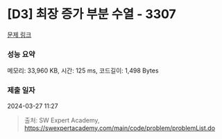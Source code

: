 # [D3] 최장 증가 부분 수열 - 3307 

[문제 링크](https://swexpertacademy.com/main/code/problem/problemDetail.do?contestProbId=AWBOKg-a6l0DFAWr) 

### 성능 요약

메모리: 33,960 KB, 시간: 125 ms, 코드길이: 1,498 Bytes

### 제출 일자

2024-03-27 11:27



> 출처: SW Expert Academy, https://swexpertacademy.com/main/code/problem/problemList.do